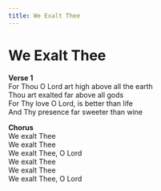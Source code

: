 ```yaml
---
title: We Exalt Thee  
---
```


# We Exalt Thee  
  
**Verse 1**  
For Thou O Lord art high above all the earth  
Thou art exalted far above all gods  
For Thy love O Lord, is better than life  
And Thy presence far sweeter than wine  
  
**Chorus**  
We exalt Thee  
We exalt Thee  
We exalt Thee, O Lord  
We exalt Thee  
We exalt Thee  
We exalt Thee, O Lord  